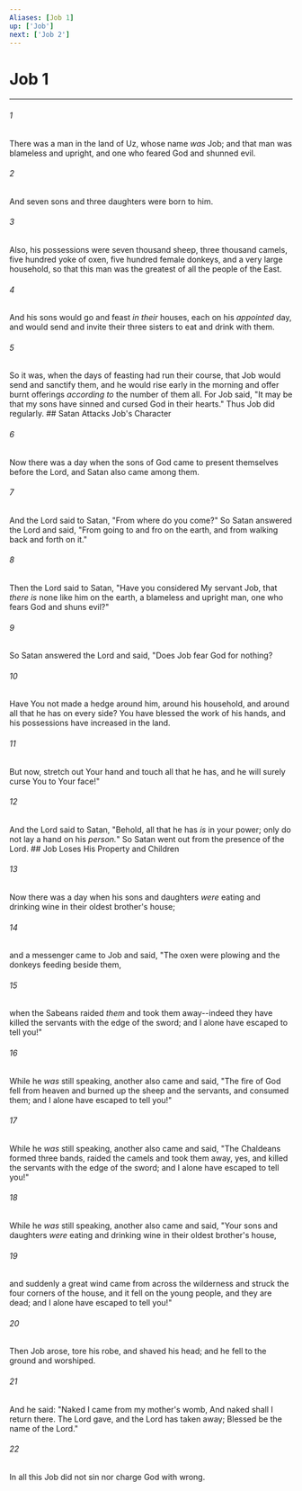 ```yaml
---
Aliases: [Job 1]
up: ['Job']
next: ['Job 2']
---
```

# Job 1

***


###### 1 
There was a man in the land of Uz, whose name _was_ Job; and that man was blameless and upright, and one who feared God and shunned evil. 

###### 2 
And seven sons and three daughters were born to him. 

###### 3 
Also, his possessions were seven thousand sheep, three thousand camels, five hundred yoke of oxen, five hundred female donkeys, and a very large household, so that this man was the greatest of all the people of the East. 

###### 4 
And his sons would go and feast _in their_ houses, each on his _appointed_ day, and would send and invite their three sisters to eat and drink with them. 

###### 5 
So it was, when the days of feasting had run their course, that Job would send and sanctify them, and he would rise early in the morning and offer burnt offerings _according to_ the number of them all. For Job said, "It may be that my sons have sinned and cursed God in their hearts." Thus Job did regularly. ## Satan Attacks Job's Character 

###### 6 
Now there was a day when the sons of God came to present themselves before the Lord, and Satan also came among them. 

###### 7 
And the Lord said to Satan, "From where do you come?" So Satan answered the Lord and said, "From going to and fro on the earth, and from walking back and forth on it." 

###### 8 
Then the Lord said to Satan, "Have you considered My servant Job, that _there is_ none like him on the earth, a blameless and upright man, one who fears God and shuns evil?" 

###### 9 
So Satan answered the Lord and said, "Does Job fear God for nothing? 

###### 10 
Have You not made a hedge around him, around his household, and around all that he has on every side? You have blessed the work of his hands, and his possessions have increased in the land. 

###### 11 
But now, stretch out Your hand and touch all that he has, and he will surely curse You to Your face!" 

###### 12 
And the Lord said to Satan, "Behold, all that he has _is_ in your power; only do not lay a hand on his _person._" So Satan went out from the presence of the Lord. ## Job Loses His Property and Children 

###### 13 
Now there was a day when his sons and daughters _were_ eating and drinking wine in their oldest brother's house; 

###### 14 
and a messenger came to Job and said, "The oxen were plowing and the donkeys feeding beside them, 

###### 15 
when the Sabeans raided _them_ and took them away--indeed they have killed the servants with the edge of the sword; and I alone have escaped to tell you!" 

###### 16 
While he _was_ still speaking, another also came and said, "The fire of God fell from heaven and burned up the sheep and the servants, and consumed them; and I alone have escaped to tell you!" 

###### 17 
While he _was_ still speaking, another also came and said, "The Chaldeans formed three bands, raided the camels and took them away, yes, and killed the servants with the edge of the sword; and I alone have escaped to tell you!" 

###### 18 
While he _was_ still speaking, another also came and said, "Your sons and daughters _were_ eating and drinking wine in their oldest brother's house, 

###### 19 
and suddenly a great wind came from across the wilderness and struck the four corners of the house, and it fell on the young people, and they are dead; and I alone have escaped to tell you!" 

###### 20 
Then Job arose, tore his robe, and shaved his head; and he fell to the ground and worshiped. 

###### 21 
And he said: "Naked I came from my mother's womb, And naked shall I return there. The Lord gave, and the Lord has taken away; Blessed be the name of the Lord." 

###### 22 
In all this Job did not sin nor charge God with wrong.
